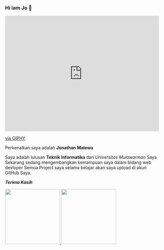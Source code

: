 ### Hi iam Jo 👋
<div style="width:100%;height:0;padding-bottom:75%;position:relative;"><iframe src="https://giphy.com/embed/qgQUggAC3Pfv687qPC" width="100%" height="100%" style="position:absolute" frameBorder="0" class="giphy-embed" allowFullScreen></iframe></div><p><a href="https://giphy.com/gifs/dommespace-domme-space-programador-qgQUggAC3Pfv687qPC">via GIPHY</a></p>



Perkenalkan saya adalah **Jonathan Malewa**

Saya adalah lulusan **Teknik Informatika** dari *Universitas Mulawarman*
Saya Sekarang sedang mengembangkan kemampuan saya dalam bidang web devloper
Semua Project saya selama belajar akan saya upload di akun GitHub Saya.

***Terima Kasih***

<p align="left">
<a href="https://github.com/jonathanmalewa">
  <img height="180em" src="https://github-readme-stats-eight-theta.vercel.app/api?username=jonathanmalewa&show_icons=true&theme=algolia&include_all_commits=true&count_private=true"/>
  <img height="180em" src="https://github-readme-stats-eight-theta.vercel.app/api/top-langs/?username=jonathanmalewa&layout=compact&langs_count=8&theme=algolia"/>
</a>
</p>

<!--
**jonathanmalewa/jonathanmalewa** is a ✨ _special_ ✨ repository because its `README.md` (this file) appears on your GitHub profile.

Here are some ideas to get you started:

- 🔭 I’m currently working on ...

- 👯 I’m looking to collaborate on ...
- 🤔 I’m looking for help with ...
- 💬 Ask me about ...
- 📫 How to reach me: ...
- 😄 Pronouns: ...
- ⚡ Fun fact: ...
-->
